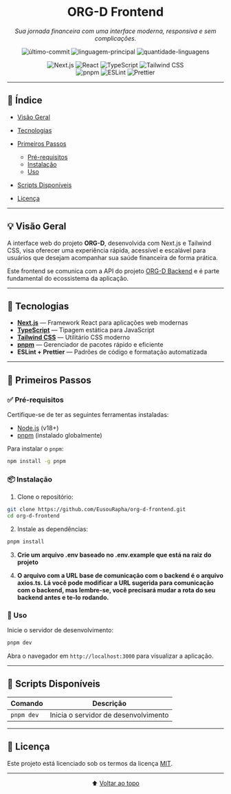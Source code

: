 <div align="center">

# ORG-D Frontend

*Sua jornada financeira com uma interface moderna, responsiva e sem complicações.*

<p>
  <img alt="último-commit" src="https://img.shields.io/github/last-commit/EusouRapha/org-d-frontend?style=flat&logo=git&logoColor=white&color=0080ff" />
  <img alt="linguagem-principal" src="https://img.shields.io/github/languages/top/EusouRapha/org-d-frontend?style=flat&color=0080ff" />
  <img alt="quantidade-linguagens" src="https://img.shields.io/github/languages/count/EusouRapha/org-d-frontend?style=flat&color=0080ff" />
</p>

<p>
  <img alt="Next.js" src="https://img.shields.io/badge/Next.js-000000.svg?style=flat&logo=Next.js&logoColor=white" />
  <img alt="React" src="https://img.shields.io/badge/React-20232A.svg?style=flat&logo=React&logoColor=61DAFB" />
  <img alt="TypeScript" src="https://img.shields.io/badge/TypeScript-3178C6.svg?style=flat&logo=TypeScript&logoColor=white" />
  <img alt="Tailwind CSS" src="https://img.shields.io/badge/TailwindCSS-06B6D4.svg?style=flat&logo=TailwindCSS&logoColor=white" />
  <br>
  <img alt="pnpm" src="https://img.shields.io/badge/pnpm-F69220.svg?style=flat&logo=pnpm&logoColor=white" />
  <img alt="ESLint" src="https://img.shields.io/badge/ESLint-4B32C3.svg?style=flat&logo=ESLint&logoColor=white" />
  <img alt="Prettier" src="https://img.shields.io/badge/Prettier-F7B93E.svg?style=flat&logo=Prettier&logoColor=black" />
</p>

</div>

---

## 📑 Índice

* [Visão Geral](#visão-geral)
* [Tecnologias](#tecnologias)
* [Primeiros Passos](#primeiros-passos)

  * [Pré-requisitos](#pré-requisitos)
  * [Instalação](#instalação)
  * [Uso](#uso)
* [Scripts Disponíveis](#scripts-disponíveis)
* [Licença](#licença)

---

## 💡 Visão Geral

A interface web do projeto **ORG-D**, desenvolvida com Next.js e Tailwind CSS, visa oferecer uma experiência rápida, acessível e escalável para usuários que desejam acompanhar sua saúde financeira de forma prática.

Este frontend se comunica com a API do projeto [ORG-D Backend](https://github.com/EusouRapha/Org-D) e é parte fundamental do ecossistema da aplicação.

---

## 🧰 Tecnologias

* **[Next.js](https://nextjs.org/)** — Framework React para aplicações web modernas
* **[TypeScript](https://www.typescriptlang.org/)** — Tipagem estática para JavaScript
* **[Tailwind CSS](https://tailwindcss.com/)** — Utilitário CSS moderno
* **[pnpm](https://pnpm.io/)** — Gerenciador de pacotes rápido e eficiente
* **ESLint + Prettier** — Padrões de código e formatação automatizada

---

## 🚀 Primeiros Passos

### ✅ Pré-requisitos

Certifique-se de ter as seguintes ferramentas instaladas:

* [Node.js](https://nodejs.org/) (v18+)
* [pnpm](https://pnpm.io/) (instalado globalmente)

Para instalar o `pnpm`:

```bash
npm install -g pnpm
```

### 📦 Instalação

1. Clone o repositório:

```bash
git clone https://github.com/EusouRapha/org-d-frontend.git
cd org-d-frontend
```

2. Instale as dependências:

```bash
pnpm install
```

3. **Crie um arquivo .env baseado no .env.example que está na raiz do projeto**

4. **O arquivo com a URL base de comunicação com o backend é o arquivo axios.ts. Lá você pode modificar a URL sugerida para comunicação com o backend, mas lembre-se, você precisará mudar a rota do seu backend antes e te-lo rodando.**

### 🧪 Uso

Inicie o servidor de desenvolvimento:

```bash
pnpm dev
```

Abra o navegador em `http://localhost:3000` para visualizar a aplicação.

---

## 📜 Scripts Disponíveis

| Comando      | Descrição                            |
| ------------ | ------------------------------------ |
| `pnpm dev`   | Inicia o servidor de desenvolvimento |

---

## 📄 Licença

Este projeto está licenciado sob os termos da licença [MIT](LICENSE).

---

<div align="center">⬆️ <a href="#org-d-frontend">Voltar ao topo</a></div>
